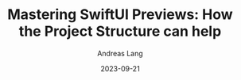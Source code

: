 ---
slug: "/talks/swift-connection/september-2023/andreas-lang-mastering-swiftui-previews-how-the-project-structure-can-help"
date: 2023-09-21
title: "Mastering SwiftUI Previews: How the Project Structure can help"
author: "Andreas Lang"
video: 0yUdC_PawYo
thumbnail: thumbnails/0yUdC_PawYo.jpg
slides: 
tags: []
year: 2023
conference: swift-connection
edition: september-2023
allow_ads: false
---